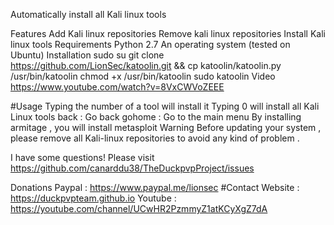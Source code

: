 
Automatically install all Kali linux tools

Features
Add Kali linux repositories
Remove kali linux repositories
Install Kali linux tools
Requirements
Python 2.7
An operating system (tested on Ubuntu)
Installation
sudo su
git clone https://github.com/LionSec/katoolin.git && cp katoolin/katoolin.py /usr/bin/katoolin
chmod +x /usr/bin/katoolin
sudo katoolin
Video
https://www.youtube.com/watch?v=8VxCWVoZEEE

#Usage
Typing the number of a tool will install it
Typing 0 will install all Kali Linux tools
back : Go back
gohome : Go to the main menu
By installing armitage , you will install metasploit
Warning
Before updating your system , please remove all Kali-linux repositories to avoid any kind of problem .

I have some questions!
Please visit https://github.com/canarddu38/TheDuckpvpProject/issues

Donations
Paypal : https://www.paypal.me/lionsec
#Contact
Website : https://duckpvpteam.github.io
Youtube : https://youtube.com/channel/UCwHR2PzmmyZ1atKCyXgZ7dA
